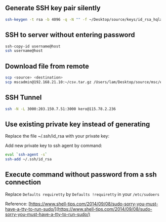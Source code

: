 ## Generate SSH key pair silently

```sh
ssh-keygen -t rsa -b 4096 -q -N "" -f ~/Desktop/source/keys/id_rsa_hqlambt
```


## SSH to server without entering password

```sh
ssh-copy-id username@host
ssh username@host
```


## Download file from remote

```sh
scp <source> <destination>
scp mscadmin@192.168.21.10:~/csv.tar.gz /Users/lam/Desktop/source/msc/embulk/
```

## SSH Tunnel

```sh
ssh -N -L 3000:203.150.7.51:3000 kero@115.78.2.236
```


## Use existing private key instead of generating

Replace the file ~/.ssh/id_rsa with your private key:

Add new private key to ssh agent by command:

```sh
eval `ssh-agent -s`
ssh-add ~/.ssh/id_rsa
```


## Execute command without password from a ssh connection

Replace `Defaults requiretty` by `Defaults !requiretty` in your `/etc/sudoers`

Reference: [https://www.shell-tips.com/2014/09/08/sudo-sorry-you-must-have-a-tty-to-run-sudo/](https://www.shell-tips.com/2014/09/08/sudo-sorry-you-must-have-a-tty-to-run-sudo/)

